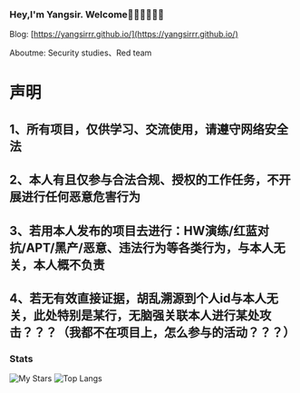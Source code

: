 ### Hey,I'm Yangsir. Welcome👋👋👋👋👋👋
Blog: [https://yangsirrr.github.io/](https://yangsirrr.github.io/)

Aboutme: Security studies、Red team

# 声明
## 1、所有项目，仅供学习、交流使用，请遵守网络安全法
## 2、本人有且仅参与合法合规、授权的工作任务，不开展进行任何恶意危害行为
## 3、若用本人发布的项目去进行：HW演练/红蓝对抗/APT/黑产/恶意、违法行为等各类行为，与本人无关，本人概不负责
## 4、若无有效直接证据，胡乱溯源到个人id与本人无关，此处特别是某行，无脑强关联本人进行某处攻击？？？（我都不在项目上，怎么参与的活动？？？）

### Stats
![My Stars](https://github-readme-stats.vercel.app/api?username=YangSirrr&show_icons=true&include_all_commits=true&count_private=true&theme=radical)
![Top Langs](https://github-readme-stats.vercel.app/api/top-langs/?username=YangSirrr&layout=compact&theme=radical)
<!--
**YangSirrr/YangSirrr** is a ✨ _special_ ✨ repository because its `README.md` (this file) appears on your GitHub profile.

Here are some ideas to get you started:

- 🔭 I’m currently working on ...
- 🌱 I’m currently learning ...
- 👯 I’m looking to collaborate on ...
- 🤔 I’m looking for help with ...
- 💬 Ask me about ...
- 📫 How to reach me: ...
- 😄 Pronouns: ...
- ⚡ Fun fact: ...
-->
